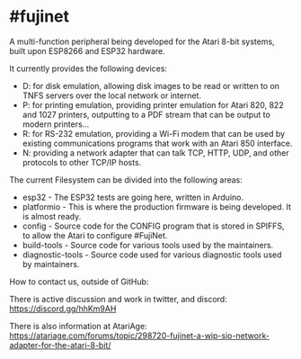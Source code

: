 #fujinet   
=========

A multi-function peripheral being developed for the Atari 8-bit systems, built upon ESP8266 and ESP32 hardware.

It currently provides the following devices:

* D: for disk emulation, allowing disk images to be read or written to on TNFS servers over the local network or internet.
* P: for printing emulation, providing printer emulation for Atari 820, 822 and 1027 printers, outputting to a PDF stream that can be output to modern printers...
* R: for RS-232 emulation, providing a Wi-Fi modem that can be used by existing communications programs that work with an Atari 850 interface.
* N: providing a network adapter that can talk TCP, HTTP, UDP, and other protocols to other TCP/IP hosts.

The current Filesystem can be divided into the following areas:

* esp32 - The ESP32 tests are going here, written in Arduino.
* platformio - This is where the production firmware is being developed. It is almost ready.
* config - Source code for the CONFIG program that is stored in SPIFFS, to allow the Atari to configure #FujiNet.
* build-tools - Source code for various tools used by the maintainers.
* diagnostic-tools - Source code used for various diagnostic tools used by maintainers.

How to contact us, outside of GitHub:

There is active discussion and work in twitter, and discord: https://discord.gg/hhKm9AH

There is also information at AtariAge: https://atariage.com/forums/topic/298720-fujinet-a-wip-sio-network-adapter-for-the-atari-8-bit/


